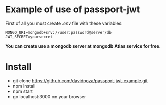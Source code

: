 Example of use of passport-jwt 
===============================

First of all you must create *.env* file with these variables:
```
MONGO_URI=mongodb+srv://user:password@server/db
JWT_SECRET=yoursecret
```
**You can create use a mongodb server at mongodb Atlas service for free.**

# Install
* git clone https://github.com/davidpoza/passport-jwt-example.git
* npm Install
* npm start
* go localhost:3000 on your browser